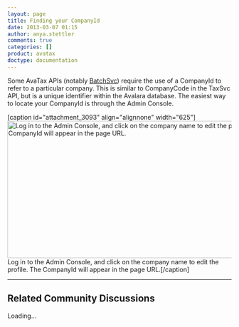 ```yaml
---
layout: page
title: Finding your CompanyId
date: 2013-03-07 01:15
author: anya.stettler
comments: true
categories: []
product: avatax
doctype: documentation
---
```

Some AvaTax APIs (notably <a href="/api-docs/soap/batchsvc">BatchSvc</a>) require the use of a CompanyId to refer to a particular company. This is similar to CompanyCode in the TaxSvc API, but is a unique identifier within the Avalara database.
The easiest way to locate your CompanyId is through the Admin Console.

[caption id="attachment_3093" align="alignnone" width="625"]<a href="https://developer.avalara.com/wp-content/uploads/2013/03/company-id.jpg"><img class="size-large wp-image-3093" src="http://developer.avalara.com/wp-content/uploads/2013/03/company-id-1024x506.jpg" alt="Log in to the Admin Console, and click on the company name to edit the profile. The CompanyId will appear in the page URL." width="625" height="308" /></a> Log in to the Admin Console, and click on the company name to edit the profile. The CompanyId will appear in the page URL.[/caption]

<hr />

<h2>Related Community Discussions</h2>
<div id="gsfn_list_widget">
<div id="gsfn_content">Loading...</div>
</div>
<script src="https://getsatisfaction.com/avalara/widgets/javascripts/f585970/widgets.js" type="text/javascript"></script><script src="https://getsatisfaction.com/avalara/topics.widget?callback=gsfnTopicsCallback&amp;length=240&amp;limit=5&amp;sort=recently_active&amp;user_defined_code=batch" type="text/javascript"></script>
<div id="getsat-widget-8157"></div>
<script src="https://loader.engage.gsfn.us/loader.js" type="text/javascript"></script><script type="text/javascript">// <![CDATA[
if (typeof GSFN !== "undefined") { GSFN.loadWidget(8157,{"containerId":"getsat-widget-8157"}); }
// ]]></script>
